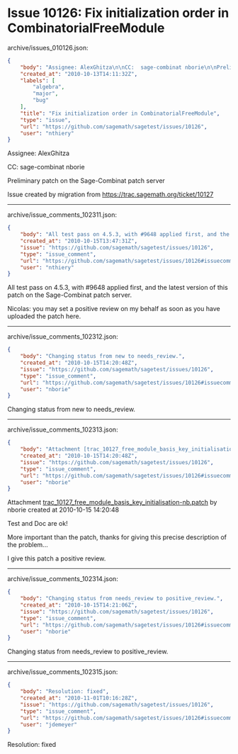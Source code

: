 # Issue 10126: Fix initialization order in CombinatorialFreeModule

archive/issues_010126.json:
```json
{
    "body": "Assignee: AlexGhitza\n\nCC:  sage-combinat nborie\n\nPreliminary patch on the Sage-Combinat patch server\n\nIssue created by migration from https://trac.sagemath.org/ticket/10127\n\n",
    "created_at": "2010-10-13T14:11:32Z",
    "labels": [
        "algebra",
        "major",
        "bug"
    ],
    "title": "Fix initialization order in CombinatorialFreeModule",
    "type": "issue",
    "url": "https://github.com/sagemath/sagetest/issues/10126",
    "user": "nthiery"
}
```
Assignee: AlexGhitza

CC:  sage-combinat nborie

Preliminary patch on the Sage-Combinat patch server

Issue created by migration from https://trac.sagemath.org/ticket/10127





---

archive/issue_comments_102311.json:
```json
{
    "body": "All test pass on 4.5.3, with #9648 applied first, and the latest version of this patch on the Sage-Combinat patch server.\n\nNicolas: you may set a positive review on my behalf as soon as you have uploaded the patch here.",
    "created_at": "2010-10-15T13:47:31Z",
    "issue": "https://github.com/sagemath/sagetest/issues/10126",
    "type": "issue_comment",
    "url": "https://github.com/sagemath/sagetest/issues/10126#issuecomment-102311",
    "user": "nthiery"
}
```

All test pass on 4.5.3, with #9648 applied first, and the latest version of this patch on the Sage-Combinat patch server.

Nicolas: you may set a positive review on my behalf as soon as you have uploaded the patch here.



---

archive/issue_comments_102312.json:
```json
{
    "body": "Changing status from new to needs_review.",
    "created_at": "2010-10-15T14:20:48Z",
    "issue": "https://github.com/sagemath/sagetest/issues/10126",
    "type": "issue_comment",
    "url": "https://github.com/sagemath/sagetest/issues/10126#issuecomment-102312",
    "user": "nborie"
}
```

Changing status from new to needs_review.



---

archive/issue_comments_102313.json:
```json
{
    "body": "Attachment [trac_10127_free_module_basis_key_initialisation-nb.patch](tarball://root/attachments/some-uuid/ticket10127/trac_10127_free_module_basis_key_initialisation-nb.patch) by nborie created at 2010-10-15 14:20:48\n\nTest and Doc are ok!\n\nMore important than the patch, thanks for giving this precise description of the problem...\n\nI give this patch a positive review.",
    "created_at": "2010-10-15T14:20:48Z",
    "issue": "https://github.com/sagemath/sagetest/issues/10126",
    "type": "issue_comment",
    "url": "https://github.com/sagemath/sagetest/issues/10126#issuecomment-102313",
    "user": "nborie"
}
```

Attachment [trac_10127_free_module_basis_key_initialisation-nb.patch](tarball://root/attachments/some-uuid/ticket10127/trac_10127_free_module_basis_key_initialisation-nb.patch) by nborie created at 2010-10-15 14:20:48

Test and Doc are ok!

More important than the patch, thanks for giving this precise description of the problem...

I give this patch a positive review.



---

archive/issue_comments_102314.json:
```json
{
    "body": "Changing status from needs_review to positive_review.",
    "created_at": "2010-10-15T14:21:06Z",
    "issue": "https://github.com/sagemath/sagetest/issues/10126",
    "type": "issue_comment",
    "url": "https://github.com/sagemath/sagetest/issues/10126#issuecomment-102314",
    "user": "nborie"
}
```

Changing status from needs_review to positive_review.



---

archive/issue_comments_102315.json:
```json
{
    "body": "Resolution: fixed",
    "created_at": "2010-11-01T10:16:28Z",
    "issue": "https://github.com/sagemath/sagetest/issues/10126",
    "type": "issue_comment",
    "url": "https://github.com/sagemath/sagetest/issues/10126#issuecomment-102315",
    "user": "jdemeyer"
}
```

Resolution: fixed
